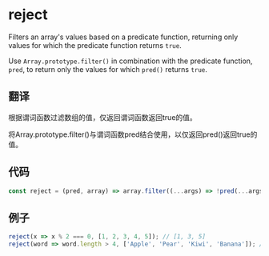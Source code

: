 # reject

Filters an array's values based on a predicate function, returning only values for which the predicate function returns `true`.

Use `Array.prototype.filter()` in combination with the predicate function, `pred`, to return only the values for which `pred()` returns `true`.

## 翻译

根据谓词函数过滤数组的值，仅返回谓词函数返回true的值。

将Array.prototype.filter()与谓词函数pred结合使用，以仅返回pred()返回true的值。

## 代码

```js
const reject = (pred, array) => array.filter((...args) => !pred(...args));
```

## 例子

```js
reject(x => x % 2 === 0, [1, 2, 3, 4, 5]); // [1, 3, 5]
reject(word => word.length > 4, ['Apple', 'Pear', 'Kiwi', 'Banana']); // ['Pear', 'Kiwi']
```
